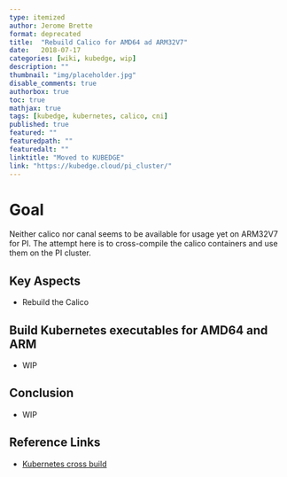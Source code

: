 ```yaml
---
type: itemized
author: Jerome Brette
format: deprecated
title:  "Rebuild Calico for AMD64 ad ARM32V7"
date:   2018-07-17
categories: [wiki, kubedge, wip]
description: ""
thumbnail: "img/placeholder.jpg"
disable_comments: true
authorbox: true
toc: true
mathjax: true
tags: [kubedge, kubernetes, calico, cni]
published: true
featured: ""
featuredpath: ""
featuredalt: ""
linktitle: "Moved to KUBEDGE"
link: "https://kubedge.cloud/pi_cluster/"
---
```


# Goal

Neither calico nor canal seems to be available for usage yet on ARM32V7 for PI.
The attempt here is to cross-compile the calico containers and use them on the PI cluster.

## Key Aspects

- Rebuild the Calico 

## Build Kubernetes executables for AMD64 and ARM

- WIP

## Conclusion

- WIP

## Reference Links

- [Kubernetes cross build]()

